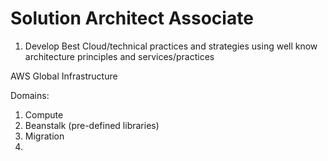 # Solution Architect Associate
1. Develop Best Cloud/technical practices and strategies using well know architecture principles and services/practices

AWS Global Infrastructure

Domains:
1. Compute
2. Beanstalk (pre-defined libraries)
3. Migration
4. 